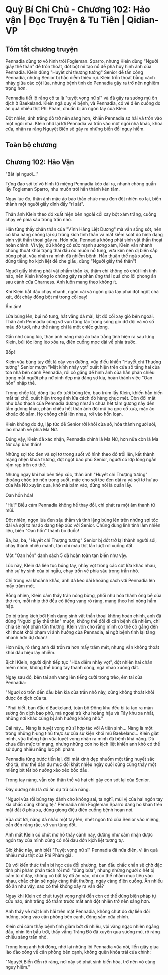 # Quỷ Bí Chi Chủ - Chương 102: Hảo vận | Đọc Truyện & Tu Tiên | Qidian-VP



## Tóm tắt chương truyện

Pennadia dùng tơ vô hình trói Fogleman. Sparro, nhưng Klein dùng "Người giấy thế thân" để trốn thoát, đốt bột mì tạo nổ để phá hủy hình ảnh của Pennadia. Klein dùng "Huyết chi thượng tướng" Senior để tấn công Pennadia, nhưng Senior bị hắc diễm thiêu rụi. Klein trốn thoát bằng cách nhảy giữa các cột lửa, nhưng bệnh tình do Pennadia gây ra trở nên nghiêm trọng hơn.

Pennadia tiết lộ rằng cô ta là "tuyệt vọng nữ sĩ" và đã gây ra sương mù ôn dịch ở Baekeland. Klein ngã quỵ vì bệnh, và Pennadia, có vẻ điên cuồng do ăn quá nhiều thịt Phi Phàm, chuẩn bị ăn ngón tay của Klein.

Đột nhiên, ánh trăng đỏ trở nên sáng hơn, khiến Pennadia sợ hãi và trốn vào một ngôi nhà. Klein nhớ lại lời Pennadia và trốn vào một ngôi nhà khác, khóa cửa, nhận ra rằng Nguyệt Biến sẽ gây ra những biến đổi nguy hiểm.


## Toàn bộ chương

## Chương 102: Hảo Vận

"Bắt lại ngươi..."

Từng đạo sợi tơ vô hình từ miệng Pennadia kéo dài ra, nhanh chóng quấn lấy Fogleman Sparro, như muốn trói hắn thành kén tằm.

Ngay lúc đó, thân ảnh mặc áo bào thần chức màu đen đột nhiên co lại, biến thành một người giấy dính đầy "rỉ sắt".

Thân ảnh Klein theo đó xuất hiện bên ngoài cối xay bột xám trắng, cuồng chạy về phía sâu trong trấn nhỏ.

Hắn từng thấy chân thân của "Vĩnh Hằng Liệt Dương" mà vẫn sống sót, nên có khả năng chống lại sự trùng kích tinh thần và mất kiểm soát do hình dạng sinh vật thần thoại gây ra. Hơn nữa, Pennadia không phải sinh vật thần thoại hoàn chỉnh. Vì vậy, dù không có sức mạnh sương xám, Klein vẫn nhanh chóng thoát khỏi trạng thái đầu óc muốn nổ tung, vừa kìm nén dị biến sắp bùng phát, vừa nhận ra mình đã nhiễm bệnh. Hắn thuận thế ngã xuống, dùng tiếng ho kịch liệt để che giấu, dùng "Người giấy thế thân"!

Người giấy không phải vật phẩm thần kỳ, thậm chí không có chút linh tính nào, nên Klein không lo chúng gây ra phản ứng thái quá cho lõi phong ấn sau cánh cửa Charness. Anh luôn mang theo không ít.

Khi Klein bắt đầu chạy nhanh, ngón cái và ngón giữa tay phải đột ngột chà xát, đốt cháy đống bột mì trong cối xay!

Ầm ầm!

Lửa bùng lên, bụi nổ tung, hất văng đá mài, lật đổ cối xay gió bên ngoài. Thân ảnh Pennadia cũng vỡ vụn từng tấc trong sóng gió dữ dội và vô số màu đỏ tươi, như thể nàng chỉ là một chiếc gương.

Gần như cùng lúc, thân ảnh nàng mặc áo bào trắng tinh hiện ra sau lưng Klein, búi tóc lỏng lẻo xõa ra, điên cuồng mọc dài về phía trước.

Bốp!

Klein vừa búng tay đốt lá cây ven đường, vừa điều khiển "Huyết chi Thượng tướng" Senior mượn "Mặt kính nhảy vọt" xuất hiện trên cửa sổ tầng hai của tòa nhà bên cạnh Pennadia, rồi cố gắng để hình ảnh của hắn phản chiếu trong mắt người phụ nữ xinh đẹp mà đáng sợ kia, hoàn thành việc "Oan hồn" nhập thể.

Trong chốc lát, dòng lửa đỏ tươi bùng lên, bao trùm lấy Klein, khiến hắn biến mất tại chỗ, xuất hiện trong ánh lửa cách đó hàng chục mét. Còn đôi mắt như bảo thạch của Pennadia dường như ẩn chứa hết tấm gương này đến tấm gương khác, phản chiếu hết thân ảnh đội mũ ba góc cổ xưa, mặc áo khoác đỏ sẫm. Họ chồng chất lên nhau, rơi vào hỗn loạn.

Klein không do dự, lập tức để Senior rời khỏi cửa sổ, hóa thành người sói, lao nhanh về phía Ma Nữ.

Đúng vậy, Klein đã xác nhận, Pennadia chính là Ma Nữ, hơn nữa còn là Ma Nữ cấp bán thần!

Những sợi tóc đen và sợi tơ trong suốt vô hình theo đó trồi lên, kết thành mạng nhện khoa trương, đột ngột bao phủ Senior, người có lớp lông ngắn rậm rạp trên cơ thể.

Nhưng ngay khi hai bên tiếp xúc, thân ảnh "Huyết chi Thượng tướng" thoáng chốc trở nên trong suốt, mặc cho sợi tóc đen dài ra và sợi tơ hư ảo của Ma Nữ xuyên qua, khó mà bám vào, đừng nói là quấn lấy.

Oan hồn hóa!

"Hừ!" Biểu cảm Pennadia không hề thay đổi, chỉ phát ra một âm thanh từ mũi.

Đột nhiên, ngọn lửa đen sâu thẳm và tĩnh lặng bùng lên trên những sợi tóc dài và sợi tơ hư ảo đang tiếp xúc với Senior. Chúng dùng linh tính làm nhiên liệu, biến "Oan hồn" thành bó đuốc!

Ba, ba, ba, "Huyết chi Thượng tướng" Senior bị đốt trở lại thành người sói, cháy thành nhiều mảnh, tàn chi máu thịt lần lượt rơi xuống đất.

Một "Oan hồn" danh sách 5 đã hoàn toàn tan biến như vậy.

Lúc này, Klein đã liên tục búng tay, nhảy vọt trong các cột lửa khác nhau, nhờ sự hy sinh của bí ngẫu, chạy trốn về phía sâu trong trấn nhỏ.

Chỉ trong vài khoảnh khắc, anh đã kéo dài khoảng cách với Pennadia lên mấy trăm mét.

Bỗng nhiên, Klein cảm thấy trán nóng bừng, phổi như hóa thành ống bễ của thợ rèn, mỗi nhịp thở đều có tiếng vang rõ ràng, mang theo hơi nóng hầm hập.

Do bị trùng kích bởi hình dạng sinh vật thần thoại không hoàn chỉnh, anh đã dùng "Người giấy thế thân" muộn, không thể đổi đi căn bệnh đã nhiễm, chỉ chia sẻ một phần tổn thương. Klein vốn cho rằng mình có thể cố gắng đến khi thoát khỏi phạm vi ảnh hưởng của Pennadia, ai ngờ bệnh tình lại tăng nhanh hơn dự đoán!

Hơn nữa, rõ ràng anh đã trốn ra hơn mấy trăm mét, nhưng vẫn không thoát khỏi dấu hiệu lây nhiễm.

Bịch! Klein, người định tiếp tục "Hỏa diễm nhảy vọt", đột nhiên hai chân mềm nhũn, không thể búng tay thành công, ngã nhào xuống đất.

Ngay sau đó, bên tai anh vang lên tiếng cười trong trẻo, êm tai của Pennadia:

"Ngươi có trốn đến đầu bên kia của trấn nhỏ này, cũng không thoát khỏi được ôn dịch của ta.

"Phải biết, ban đầu ở Baekeland, toàn bộ Đông khu đều bị ta tạo ra màn sương ôn dịch bao phủ, mà ngoại trừ khu hoàng hậu và Tây khu xa nhất, những nơi khác cũng bị ảnh hưởng không nhỏ."

Cái này... Nàng là tuyệt vọng nữ sĩ hợp tác với A tiên sinh... Nàng là một trong những h·ung t·hủ thực sự của sự kiện khói mù Baekeland... Klein giật mình, vừa thống hận vừa tuyệt vọng nhận ra mình đã bệnh khá nặng. Dù chưa đến mức trí mạng, nhưng những cơn ho kịch liệt khiến anh khó có thể sử dụng nhiều năng lực phi phàm.

Pennadia từng bước tiến lại, đôi mắt xinh đẹp nhuốm một tầng huyết sắc khó tả, như thể dân du mục đói khát nhiều ngày cuối cùng cũng thấy một miếng bít tết bò nướng xèo xèo bốc dầu.

Trong tay nàng, vẫn còn thân thể và hai chi gãy còn sót lại của Senior.

Đây dường như là đồ ăn dự trữ của nàng.

"Ngươi vừa rồi búng tay đánh cho không sai, ta nghĩ, mùi vị của hai ngón tay kia chắc cũng không tệ." Pennadia nhìn Fogleman Sparro đang ho khan trên mặt đất ở phía xa, dùng giọng điệu điên cuồng bệnh hoạn nói.

Vừa dứt lời, nàng đã nhấc một tay lên, nhét ngón trỏ của Senior vào miệng, cắn đến răng rắc, vỡ vụn từng đốt.

Ánh mắt Klein có chút mơ hồ thấy cảnh này, dường như cảm nhận được ngón tay của mình cũng có nỗi đau đớn kịch liệt tương tự.

Giờ khắc này, anh biết "Tuyệt vọng nữ sĩ" Pennadia đã nửa điên, vì ăn quá nhiều máu thịt của Phi Phàm giả.

Dù với kiến thức thần bí học của đối phương, ban đầu chắc chắn sẽ chờ đặc tính phi phàm phân tách rồi mới "dùng bữa", nhưng những người c·hết bị cầm tù ở đây, không có bất kỳ đồ ăn nào, chỉ có thể nhắm mục tiêu vào nhau, chắc chắn sẽ ngày càng thất thường, ngày càng điên cuồng. Ăn nhiều đồ ăn như vậy, sao có thể không xảy ra vấn đề?

Ngay khi Klein có chút tuyệt vọng nghĩ đến còn có thể dùng biện pháp tự cứu nào, ánh trăng đỏ thẫm trước mắt anh đột nhiên trở nên sáng hơn.

Anh thấy vẻ mặt kinh hãi trên mặt Pennadia, không chút do dự liền đổi hướng, xông vào căn phòng bên cạnh, đóng sầm cửa chính.

Klein chỉ cảm thấy bệnh tình giảm bớt đi nhiều, vội vàng ngạc nhiên ngẩng đầu, nhìn lên bầu trời, thấy vầng Trăng Đỏ đã xuyên qua sương mù, rõ ràng chiếu sáng trấn nhỏ.

Trong lòng anh hơi động, nhớ lại những lời Pennadia vừa nói, liền giãy giụa lảo đảo xông về căn phòng bên cạnh, không quên khóa trái cửa chính:

"Nguyệt Biến đến rõ ràng, nơi này sẽ phát sinh biến hóa, trở nên vô cùng nguy hiểm."